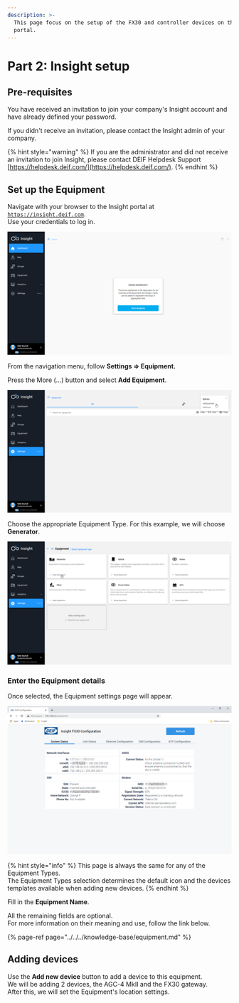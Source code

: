 ```yaml
---
description: >-
  This page focus on the setup of the FX30 and controller devices on the Insight
  portal.
---
```


# Part 2: Insight setup

## Pre-requisites

You have received an invitation to join your company's Insight account and have already defined your password.

If you didn't receive an invitation, please contact the Insight admin of your company.

{% hint style="warning" %}
If you are the administrator and did not receive an invitation to join Insight, please contact DEIF Helpdesk Support  [https://helpdesk.deif.com/](https://helpdesk.deif.com/).
{% endhint %}

## Set up the Equipment

Navigate with your browser to the Insight portal at [`https://insight.deif.com`](https://insight.deif.com).   
Use your credentials to log in.

![When first logging in, Insight will feel very empty. Don&apos;t worry, we&apos;ll change that!](../../../.gitbook/assets/image%20%2817%29.png)

From the navigation menu, follow **Settings =&gt; Equipment.** 

Press the More \(...\) button and select **Add Equipment**.

![Equipment and Groups \(of Equipment\) are managed in this page](../../../.gitbook/assets/image%20%2816%29.png)

Choose the appropriate Equipment Type. For this example, we will choose **Generator**.

![There are a variety of Equipment Types available for selection.](../../../.gitbook/assets/image%20%2815%29.png)

### Enter the Equipment details

Once selected, the Equipment settings page will appear. 

![Creating a new Equipment](../../../.gitbook/assets/image%20%2818%29.png)

{% hint style="info" %}
This page is always the same for any of the Equipment Types.  
The Equipment Types selection determines the default icon and the devices templates available when adding new devices.
{% endhint %}

Fill in the **Equipment Name**.

All the remaining fields are optional.  
For more information on their meaning and use, follow the link below.

{% page-ref page="../../../knowledge-base/equipment.md" %}

## Adding devices

Use the **Add new device** button to add a device to this equipment.   
We will be adding 2 devices,  the AGC-4 MkII and the FX30 gateway.   
After this, we will set the Equipment's location settings.

